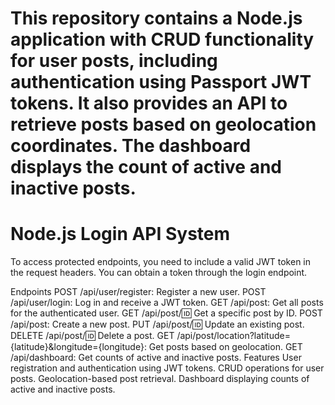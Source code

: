 # This repository contains a Node.js application with CRUD functionality for user posts, including authentication using Passport JWT tokens. It also provides an API to retrieve posts based on geolocation coordinates. The dashboard displays the count of active and inactive posts.


# Node.js Login API System
To access protected endpoints, you need to include a valid JWT token in the request headers. You can obtain a token through the login endpoint.

Endpoints
POST /api/user/register: Register a new user.
POST /api/user/login: Log in and receive a JWT token.
GET /api/post: Get all posts for the authenticated user.
GET /api/post/:id: Get a specific post by ID.
POST /api/post: Create a new post.
PUT /api/post/:id: Update an existing post.
DELETE /api/post/:id: Delete a post.
GET /api/post/location?latitude={latitude}&longitude={longitude}: Get posts based on geolocation.
GET /api/dashboard: Get counts of active and inactive posts.
Features
User registration and authentication using JWT tokens.
CRUD operations for user posts.
Geolocation-based post retrieval.
Dashboard displaying counts of active and inactive posts.

